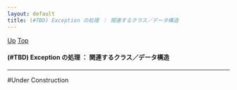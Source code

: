 ```yaml
---
layout: default
title: (#TBD) Exception の処理 ： 関連するクラス／データ構造
---
```

[Up](no2114VSZ.html) [Top](../index.html)

#### (#TBD) Exception の処理 ： 関連するクラス／データ構造

--- 
#Under Construction





